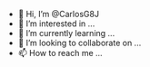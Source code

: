 - 👋 Hi, I’m @CarlosG8J
- 👀 I’m interested in ...
- 🌱 I’m currently learning ...
- 💞️ I’m looking to collaborate on ...
- 📫 How to reach me ...

<!---
CarlosG8J/CarlosG8J is a ✨ special ✨ repository because its `README.md` (this file) appears on your GitHub profile.
You can click the Preview link to take a look at your changes.
--->
